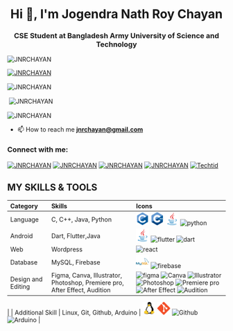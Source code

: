 <h1 align="center">Hi 👋, I'm Jogendra Nath Roy Chayan</h1>
<h3 align="center"> CSE Student at Bangladesh Army University of Science and Technology </h3>

<p align="left"> <img src="https://komarev.com/ghpvc/?username=JNRCHAYAN&label=Profile%20views&color=0e75b6&style=flat" alt="JNRCHAYAN" /> </p>

<p align="left"> <a href="https://github.com/ryo-ma/github-profile-trophy"><img src="https://github-profile-trophy.vercel.app/?username=JNRCHAYAN" alt="JNRCHAYAN" /></a> </p>

<p><img align="center" src="https://github-readme-stats.vercel.app/api/top-langs?username=JNRCHAYAN&show_icons=true&locale=en&layout=compact" alt="JNRCHAYAN" /></p> 
<p>&nbsp;<img align="center" src="https://github-readme-stats.vercel.app/api?username=JNRCHAYAN&show_icons=true&locale=en" alt="JNRCHAYAN" /></p> 
<p><img align="center" src="https://github-readme-streak-stats.herokuapp.com/?user=JNRCHAYAN&" alt="JNRCHAYAN" /></p>

- 📫 How to reach me **jnrchayan@gmail.com**

<h3 align="left">Connect with me:</h3>
<p align="left">
<a href="https://www.linkedin.com/in/jnrchayan" target="blank"><img align="center" src="https://raw.githubusercontent.com/rahuldkjain/github-profile-readme-generator/master/src/images/icons/Social/linked-in-alt.svg" alt="JNRCHAYAN" height="30" width="40" /></a>
<a href="https://x.com/jnrchayan" target="blank"><img align="center" src="https://raw.githubusercontent.com/rahuldkjain/github-profile-readme-generator/master/src/images/icons/Social/twitter.svg" alt="JNRCHAYAN" height="30" width="40" /></a>
<a href="https://www.facebook.com/jnrchayan" target="blank"><img align="center" src="https://raw.githubusercontent.com/rahuldkjain/github-profile-readme-generator/master/src/images/icons/Social/facebook.svg" alt="JNRCHAYAN" height="30" width="40" /></a>
<a href="https://www.instagram.com/jnrchayan" target="blank"><img align="center" src="https://raw.githubusercontent.com/rahuldkjain/github-profile-readme-generator/master/src/images/icons/Social/instagram.svg" alt="JNRCHAYAN" height="30" width="40" /></a>
<a href="https://www.youtube.com/techtid" target="blank"><img align="center" src="https://raw.githubusercontent.com/rahuldkjain/github-profile-readme-generator/master/src/images/icons/Social/youtube.svg" alt="Techtid" height="30" width="40" /></a>
</p>


 
## MY SKILLS & TOOLS

| Category         | Skills                                                                                                                          | Icons                                                                                                                                                                                                                                                                                                                                                                                                                                                                                                                                                        |
| :--------------- | :------------------------------------------------------------------------------------------------------------------------------ | :----------------------------------------------------------------------------------------------------------------------------------------------------------------------------------------------------------------------------------------------------------------------------------------------------------------------------------------------------------------------------------------------------------------------------------------------------------------------------------------------------------------------------------------------------------- |
| Language         | C, C++, Java, Python                                                                                              |<img src="https://raw.githubusercontent.com/devicons/devicon/master/icons/c/c-original.svg" alt="c" width="30" height="30"/> <img src="https://raw.githubusercontent.com/devicons/devicon/master/icons/cplusplus/cplusplus-original.svg" alt="cplusplus" width="30" height="30"/> <img src="https://raw.githubusercontent.com/devicons/devicon/master/icons/java/java-original.svg" alt="java" width="30" height="30"/> <img src="https://www.python.org/static/opengraph-icon-200x200.png" alt="python" width="30" height="30"/> |
| Android            | Dart, Flutter,Java                               | <img src="https://raw.githubusercontent.com/devicons/devicon/master/icons/java/java-original.svg" alt="Java" width="30" height="30"/> <img src="https://www.vectorlogo.zone/logos/flutterio/flutterio-icon.svg" alt="flutter" width="30" height="30"/>  <img src="https://www.vectorlogo.zone/logos/dartlang/dartlang-icon.svg" alt="dart" width="30" height="30"/>                                                                                                                                                                         |
| Web              | Wordpress                                                                | <img src="https://upload.wikimedia.org/wikipedia/commons/thumb/9/98/WordPress_blue_logo.svg/1024px-WordPress_blue_logo.svg.png" alt="react" width="30" height="30"/>                                                                                                                                       |
| Database         | MySQL, Firebase                                                                                   | <img src="https://raw.githubusercontent.com/devicons/devicon/master/icons/mysql/mysql-original-wordmark.svg" alt="mysql" width="30" height="30"/> <img src="https://www.vectorlogo.zone/logos/firebase/firebase-icon.svg" alt="firebase" width="30" height="30"/>                                                                                                                           |
| Design and Editing   | Figma, Canva, Illustrator, Photoshop, Premiere pro, After Effect, Audition                                                                         | <img src="https://www.vectorlogo.zone/logos/figma/figma-icon.svg" alt="figma" width="30" height="30"/> <img src="https://upload.wikimedia.org/wikipedia/commons/0/08/Canva_icon_2021.svg" alt="Canva" width="30" height="30"/> <img src="https://upload.wikimedia.org/wikipedia/commons/thumb/f/fb/Adobe_Illustrator_CC_icon.svg/2101px-Adobe_Illustrator_CC_icon.svg.png" alt="Illustrator" width="30" height="30"/> <img src="https://upload.wikimedia.org/wikipedia/commons/thumb/a/af/Adobe_Photoshop_CC_icon.svg/1051px-Adobe_Photoshop_CC_icon.svg.png" alt="Photoshop" width="30" height="30"/> <img src="https://encrypted-tbn0.gstatic.com/images?q=tbn:ANd9GcSCWiygfMV6qNiX9B4OLt-PjfMxNAmHbe7PEA&s" alt="Premiere pro" width="30" height="30"/> <img src="https://upload.wikimedia.org/wikipedia/commons/thumb/c/cb/Adobe_After_Effects_CC_icon.svg/2101px-Adobe_After_Effects_CC_icon.svg.png" alt="After Effect" width="30" height="30"/>  <img src="https://upload.wikimedia.org/wikipedia/commons/thumb/1/19/Adobe_Audition_CC_icon.svg/1200px-Adobe_Audition_CC_icon.svg.png" alt="Audition" width="30" height="30"/>                                                                                                                                                                                                                                                                                                                   | Marketing | SEO, Semrush, Ubersuggest, Adword | <img src="https://t3.ftcdn.net/jpg/02/12/85/70/360_F_212857017_07g6Op4rlzcEjGniDucqWQ6IFYD7nTsd.jpg" alt="SEO" width="30" height="30"/> <img src="https://encrypted-tbn0.gstatic.com/images?q=tbn:ANd9GcQ45MScvCUjhzC6L3v2GpoMqWh69Bu5GIENKA&s" alt="Semrush" width="30" height="30"/> <img src="https://encrypted-tbn0.gstatic.com/images?q=tbn:ANd9GcR6_7kc6v0JuKkVhsIEyVT-UV8CcuxlvcMPjE7FA2-Rn54c-V9vWvM0KnN1q2aS07QSa-g&usqp=CAU" alt="Ubersuggest" width="30" height="30"/>  <img src="https://upload.wikimedia.org/wikipedia/commons/thumb/c/c7/Google_Ads_logo.svg/1641px-Google_Ads_logo.svg.png" alt="Adword" width="30" height="30"/>   
|
| Additional Skill | Linux, Git, Github, Arduino | <img src="https://raw.githubusercontent.com/devicons/devicon/master/icons/linux/linux-original.svg" alt="linux" width="30" height="30"/> <img src="https://raw.githubusercontent.com/devicons/devicon/master/icons/git/git-original.svg" alt="git" width="30" height="30"/> <img src="https://cdn-icons-png.flaticon.com/512/25/25231.png" alt="Github" width="30" height="30"/>  <img src="https://cdn.worldvectorlogo.com/logos/arduino-1.svg" alt="Arduino" width="30" height="30"/>                                                                                                                          |

